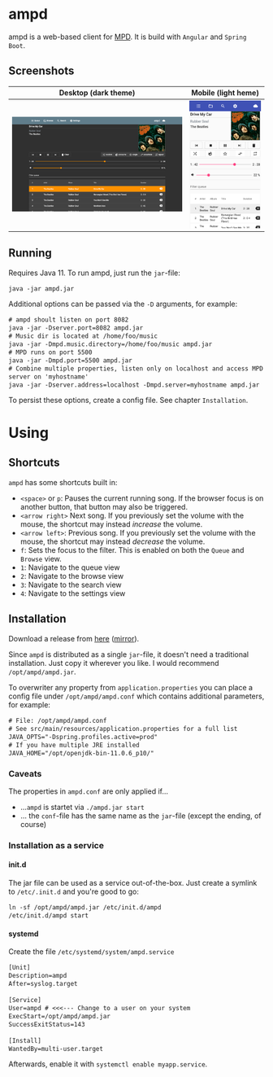# ampd

ampd is a web-based client for [MPD](https://www.musicpd.org/). It is build with `Angular` and `Spring Boot`.


## Screenshots

Desktop (dark theme)             |  Mobile (light heme)
:-------------------------:|:-------------------------:
![Screenshot of ampd on a desktop](.github/desktop.png)  |  ![Screenshot of ampd on a mobile device](.github/mobile.png)
 
## Running

Requires Java 11. To run ampd, just run the `jar`-file:
```
java -jar ampd.jar
```

Additional options can be passed via the `-D` arguments, for example:
```
# ampd shoult listen on port 8082
java -jar -Dserver.port=8082 ampd.jar
# Music dir is located at /home/foo/music
java -jar -Dmpd.music.directory=/home/foo/music ampd.jar
# MPD runs on port 5500
java -jar -Dmpd.port=5500 ampd.jar
# Combine multiple properties, listen only on localhost and access MPD server on 'myhostname'
java -jar -Dserver.address=localhost -Dmpd.server=myhostname ampd.jar
```
To persist these options, create a config file. See chapter `Installation`.

# Using
## Shortcuts

`ampd` has some shortcuts built in:

 * `<space>` or `p`: Pauses the current running song. If the browser focus is on another button, that button may also be triggered.
 * `<arrow right>` Next song. If you previously set the volume with the mouse, the shortcut may instead *increase* the volume.
 * `<arrow left>`: Previous song. If you previously set the volume with the mouse, the shortcut may instead *decrease* the volume.
 * `f`: Sets the focus to the filter. This is enabled on both the `Queue` and `Browse` view.
 * `1`: Navigate to the queue view
 * `2`: Navigate to the browse view
 * `3`: Navigate to the search view
 * `4`: Navigate to the settings view
 
 ## Installation
 
 Download a release from [here](https://github.com/rain0r/ampd/releases) ([mirror](https://static.hihn.org/dl/ampd/)).
 
 Since `ampd` is distributed as a single `jar`-file, it doesn't need a traditional installation. 
 Just copy it wherever you like. I would recommend `/opt/ampd/ampd.jar`. 
  
 To overwriter any property from `application.properties` you can place a config file under `/opt/ampd/ampd.conf` which contains additional parameters, for example:
 
 ```
 # File: /opt/ampd/ampd.conf
 # See src/main/resources/application.properties for a full list
 JAVA_OPTS="-Dspring.profiles.active=prod"
 # If you have multiple JRE installed 
 JAVA_HOME="/opt/openjdk-bin-11.0.6_p10/" 
 ```
 
 ### Caveats  
 The properties in `ampd.conf` are only applied if... 
 
  - ...`ampd` is startet via `./ampd.jar start`
  - ... the `conf`-file has the same name as the `jar`-file (except the ending, of course) 
 
 ### Installation as a service
 #### init.d
 The jar file can be used as a service out-of-the-box. Just create a symlink to `/etc/.init.d` and you're good to go:
 ```
 ln -sf /opt/ampd/ampd.jar /etc/init.d/ampd
 /etc/init.d/ampd start
 ```
 #### systemd
 Create the file `/etc/systemd/system/ampd.service`
 ```
 [Unit]
 Description=ampd
 After=syslog.target
 
 [Service]
 User=ampd # <<<--- Change to a user on your system 
 ExecStart=/opt/ampd/ampd.jar
 SuccessExitStatus=143
 
 [Install]
 WantedBy=multi-user.target
 ```
 Afterwards, enable it with `systemctl enable myapp.service`.